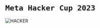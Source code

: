 # `Meta Hacker Cup 2023`
![HACKER](https://github.com/Abdelrhman-Sayed70/Meta_Hacker_Cup_2023/assets/99830416/a3eb8474-59f3-4d98-935a-55042c05e7cc)
